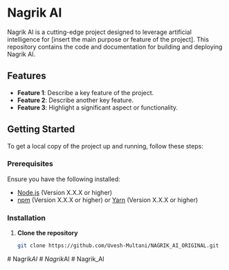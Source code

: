 # Nagrik AI

Nagrik AI is a cutting-edge project designed to leverage artificial intelligence for [insert the main purpose or feature of the project]. This repository contains the code and documentation for building and deploying Nagrik AI.

## Features

- **Feature 1**: Describe a key feature of the project.
- **Feature 2**: Describe another key feature.
- **Feature 3**: Highlight a significant aspect or functionality.

## Getting Started

To get a local copy of the project up and running, follow these steps:

### Prerequisites

Ensure you have the following installed:

- [Node.js](https://nodejs.org/) (Version X.X.X or higher)
- [npm](https://www.npmjs.com/) (Version X.X.X or higher) or [Yarn](https://yarnpkg.com/) (Version X.X.X or higher)

### Installation

1. **Clone the repository**

   ```bash
   git clone https://github.com/Uvesh-Multani/NAGRIK_AI_ORIGINAL.git
#   N a g r i k _ A I  
 #   N a g r i k _ A I  
 #   N a g r i k _ A I  
 